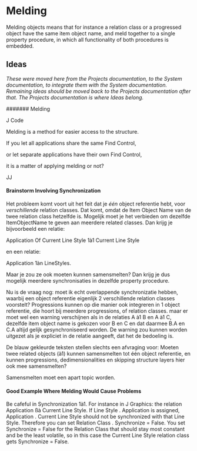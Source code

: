 ﻿Melding
=======

Melding objects means that for instance a relation class or a progressed object have the same item object name, and meld together to a single property procedure, in which all functionality of both procedures is embedded.

## Ideas

*These were moved here from the Projects documentation, to the System documentation, to integrate them with the System documentation. Remaining ideas should be moved back to the Projects documentation after that. The Projects documentation is where Ideas belong.*

####### Melding

J Code

Melding is a method for easier access to the structure.

If you let all applications share the same Find Control,

or let separate applications have their own Find Control,

it is a matter of applying melding or not?

JJ

#### Brainstorm Involving Synchronization

Het probleem komt voort uit het feit dat je *één* object referentie hebt, voor *verschillende* relation classes. Dat komt, omdat de Item Object Name van de twee relation class hetzelfde is. Mogelijk moet je het verbieden om dezelfde ItemObjectName te geven  aan meerdere related classes. Dan krijg je bijvoorbeeld een relatie: 

Application Of Current Line Style 1à1 Current Line Style

en een relatie:

Application 1àn LineStyles.

Maar je zou ze ook moeten kunnen samensmelten? Dan krijg je dus mogelijk meerdere synchronisaties in dezelfde property procedure.

Nu is de vraag nog: moet ik echt overlappende synchronizatie hebben, waarbij een object referentie eigenlijk 2 verschillende relation classes voorstelt? Progressions kunnen op die manier ook integreren in 1 object referentie, die hoort bij meerdere progressions, of relation classes. maar er moet wel een warning verschijnen als in de relaties A à1 B en A à1 C, dezelfde item object name is gekozen voor B en C en dat daarmee B.A en C.A altijd gelijk gesynchroniseerd worden. De warning zou kunnen worden uitgezet als je expliciet in de relatie aangeeft, dat het de bedoeling is.

De blauw gekleurde teksten stellen slechts een afvraging voor: Moeten twee related objects (à1) kunnen samensmelten tot één object referentie, en kunnen progressions, dedimensionalities en skipping structure layers hier ook mee samensmelten?

Samensmelten moet een apart topic worden.

#### Good Example Where Melding Would Cause Problems

Be cafeful in Synchronization 1à1. For instance in J Graphics: the relation Application ßà Current Line Style. If Line Style . Application is assigned, Application . Current Line Style should not be synchronized with that Line Style. Therefore you can set Relation Class . Synchronize = False. You set Synchronize = False for the Relation Class that should stay most constant and be the least volatile, so in this case the Current Line Style relation class gets Synchronize = False.

